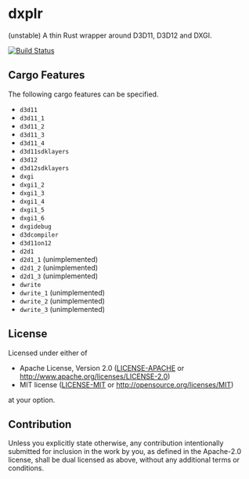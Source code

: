 # dxplr

(unstable) A thin Rust wrapper around D3D11, D3D12 and DXGI.

[![Build Status](https://dev.azure.com/nclr/dxplr/_apis/build/status/LNSEAB.dxplr?branchName=master)](https://dev.azure.com/nclr/dxplr/_build/latest?definitionId=2&branchName=master)

## Cargo Features

The following cargo features can be specified.

* `d3d11`
* `d3d11_1`
* `d3d11_2`
* `d3d11_3`
* `d3d11_4`
* `d3d11sdklayers`
* `d3d12`
* `d3d12sdklayers`
* `dxgi`
* `dxgi1_2`
* `dxgi1_3`
* `dxgi1_4`
* `dxgi1_5`
* `dxgi1_6`
* `dxgidebug`
* `d3dcompiler`
* `d3d11on12`
* `d2d1`
* `d2d1_1` (unimplemented)
* `d2d1_2` (unimplemented)
* `d2d1_3` (unimplemented)
* `dwrite`
* `dwrite_1` (unimplemented)
* `dwrite_2` (unimplemented)
* `dwrite_3` (unimplemented)

## License

Licensed under either of

* Apache License, Version 2.0
  ([LICENSE-APACHE](LICENSE-APACHE) or http://www.apache.org/licenses/LICENSE-2.0)
* MIT license
  ([LICENSE-MIT](LICENSE-MIT) or http://opensource.org/licenses/MIT)

at your option.

## Contribution

Unless you explicitly state otherwise, any contribution intentionally submitted
for inclusion in the work by you, as defined in the Apache-2.0 license, shall be
dual licensed as above, without any additional terms or conditions.
